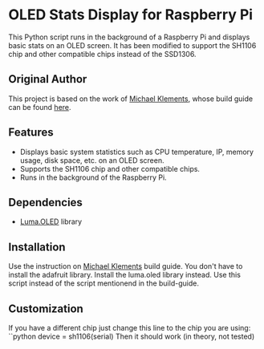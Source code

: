 # OLED Stats Display for Raspberry Pi

This Python script runs in the background of a Raspberry Pi and displays basic stats on an OLED screen. It has been modified to support the SH1106 chip and other compatible chips instead of the SSD1306. 

## Original Author

This project is based on the work of [Michael Klements](https://github.com/mklements/OLED_Stats), whose build guide can be found [here](https://www.the-diy-life.com/add-an-oled-stats-display-to-raspberry-pi-os-bullseye/).

## Features

- Displays basic system statistics such as CPU temperature, IP, memory usage, disk space, etc. on an OLED screen.
- Supports the SH1106 chip and other compatible chips.
- Runs in the background of the Raspberry Pi.

## Dependencies

- [Luma.OLED](https://github.com/rm-hull/luma.oled) library

## Installation

Use the instruction on [Michael Klements](https://github.com/mklements/OLED_Stats) build guide.
You don't have to install the adafruit library. Install the luma.oled library instead.
Use this script instead of the script mentionend in the build-guide.

## Customization
If you have a different chip just change this line to the chip you are using:
``python
device = sh1106(serial)
Then it should work (in theory, not tested)



